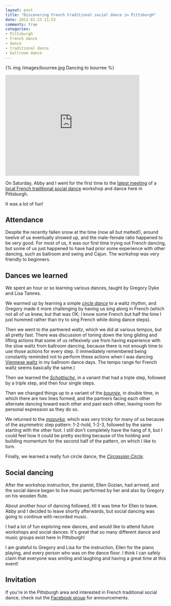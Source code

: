 ```yaml
---
layout: post
title: "Discovering French traditional social dance in Pittsburgh"
date: 2012-01-23 21:53
comments: true
categories:
- Pittsburgh
- French dance
- dance
- traditional dance
- ballroom dance
---
```

{% img /images/bourree.jpg Dancing to bourree %}

<iframe width="420" height="315" src="http://www.youtube.com/embed/LwyH1viCibo" frameborder="0" allowfullscreen></iframe>

On Saturday, Abby and I went for the first time to the [latest meeting](http://www.facebook.com/events/344055168957638/) of a [local French traditional social dance](http://coalcountry.org/frenchdance.html) workshop and dance here in Pittsburgh.

It was a lot of fun!

<!--more-->

## Attendance

Despite the recently fallen snow at the time (now all but melted!), around twelve of us eventually showed up, and the male-female ratio happened to be very good. For most of us, it was our first time trying out French dancing, but some of us just happened to have had prior some experience with other dancing, such as ballroom and swing and Cajun. The workshop was very friendly to beginners.

## Dances we learned

We spent an hour or so learning various dances, taught by Gregory Dyke and Lisa Tamres.

We warmed up by learning a simple [*circle dance*](http://en.wikipedia.org/wiki/Circle_dance) to a waltz rhythm, and Gregory made it more challenging by having us sing along in French (which not all of us knew, but that was OK; I know some French but half the time I just hummed rather than try to sing French while doing dance steps).

Then we went to the partnered *waltz*, which we did at various tempos, but all pretty fast. There was discussion of toning down the long gliding and lifting actions that some of us reflexively use from having experience with the slow waltz from ballroom dancing, because there is not enough time to use those actions for every step. (I immediately remembered being constantly reminded not to perform these actions when I was dancing [Viennese waltz](http://en.wikipedia.org/wiki/Viennese_Waltz) in my ballroom dance days. The tempo range for French waltz seems basically the same.)

Then we learned the [*Schottische*](http://en.wikipedia.org/wiki/Schottische), in a variant that had a triple step, followed by a triple step, and then four single steps.

Then we changed things up to a variant of the [*bourrée*](http://en.wikipedia.org/wiki/Bourrée), in double time, in which there are two lines formed, and the partners facing each other alternate dancing toward each other and past each other, leaving room for personal expression as they do so.

We returned to the [*mazurka*](http://en.wikipedia.org/wiki/Mazurka), which was very tricky for many of us because of the asymmetric step pattern: 1-2-hold, 1-2-3, followed by the same starting with the other foot. I still don't completely have the hang of it, but I could feel how it could be pretty exciting because of the holding and building momentum for the second half of the pattern, on which I like to turn.

Finally, we learned a really fun circle dance, the [*Circassian Circle*](http://www.mts.net/~jinks/fd/circassi.htm).

## Social dancing

After the workshop instruction, the pianist, Ellen Gozian, had arrived, and the social dance began to live music performed by her and also by Gregory on his wooden flute.

About another hour of dancing followed, till it was time for Ellen to leave. Abby and I decided to leave shortly afterwards, but social dancing was going to continue with recorded music.

I had a lot of fun exploring new dances, and would like to attend future workshops and social dances. It's great that so many different dance and music groups exist here in Pittsburgh!

I am grateful to Gregory and Lisa for the instruction, Ellen for the piano playing, and every person who was on the dance floor. I think I can safely claim that everyone was smiling and laughing and having a great time at this event!

## Invitation

If you're in the Pittsburgh area and interested in French traditional social dance, check out the [Facebook group](http://www.facebook.com/groups/182324948478861/) for announcements.
